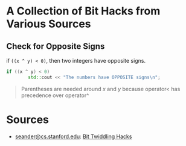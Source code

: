 # A Collection of Bit Hacks from Various Sources


## Check for Opposite Signs
if `((x ^ y) < 0)`, then two integers have opposite signs.

```C++
if ((x ^ y) < 0)
        std::cout << "The numbers have OPPOSITE signs\n";
```
> Parentheses are needed around _x_ and _y_ because operator< has precedence over operator^

# Sources
- seander@cs.stanford.edu: [Bit Twiddling Hacks](https://graphics.stanford.edu/~seander/bithacks.html)
